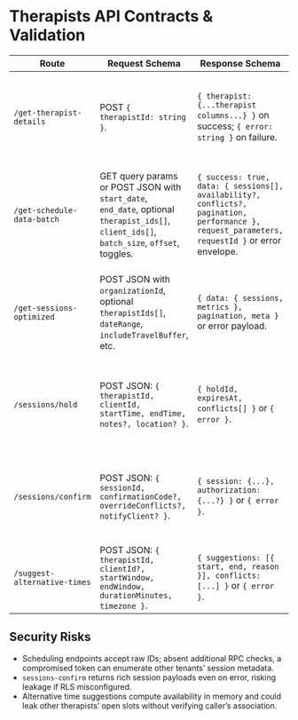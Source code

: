 # Therapists API Contracts & Validation

| Route | Request Schema | Response Schema | Status Codes | Validation Gaps |
| --- | --- | --- | --- | --- |
| `/get-therapist-details` | POST `{ therapistId: string }`. | `{ therapist: {...therapist columns...} }` on success; `{ error: string }` on failure. | 200 success, 204 OPTIONS, 400 validation error, 500 fallback. | Only checks presence of `therapistId`; no UUID validation; catches errors generically exposing message strings. |【F:supabase/functions/get-therapist-details/index.ts†L7-L23】|
| `/get-schedule-data-batch` | GET query params or POST JSON with `start_date`, `end_date`, optional `therapist_ids[]`, `client_ids[]`, `batch_size`, `offset`, toggles. | `{ success: true, data: { sessions[], availability?, conflicts?, pagination, performance }, request_parameters, requestId }` or error envelope. | 200 success, 204 OPTIONS, 400 invalid payload, 429 rate-limited, 500 server error. | Zod schema ensures ranges but does not verify therapist/client IDs belong to caller; `requestId` resets when error thrown. |【F:supabase/functions/get-schedule-data-batch/index.ts†L18-L94】|
| `/get-sessions-optimized` | POST JSON with `organizationId`, optional `therapistIds[]`, `dateRange`, `includeTravelBuffer`, etc. | `{ data: { sessions, metrics }, pagination, meta }` or error payload. | 200 success, 400 invalid body, 401/403 when unauthorized, 429 via rate limit, 500 on failure. | Schema defined via Zod but uses `.uuid()` only for some fields; `organizationId` optional causing cross-tenant risk; travel buffer trust. |【F:supabase/functions/get-sessions-optimized/index.ts†L8-L120】|
| `/sessions/hold` | POST JSON: `{ therapistId, clientId, startTime, endTime, notes?, location? }`. | `{ holdId, expiresAt, conflicts[] }` or `{ error }`. | 200 success, 400 invalid payload/conflict, 403 unauthorized, 409 existing hold, 500 failure. | Validations rely on custom helper; concurrency controls not enforced beyond supabase row constraints. |【F:supabase/functions/sessions-hold/index.ts†L1-L120】|
| `/sessions/confirm` | POST JSON: `{ sessionId, confirmationCode?, overrideConflicts?, notifyClient? }`. | `{ session: {...}, authorization: {...?} }` or `{ error }`. | 200 success, 400 invalid body, 403 unauthorized, 404 missing session, 409 conflict, 500 failure. | Accepts boolean `overrideConflicts` without additional role gating; relies on SQL to reject unauthorized overrides. |【F:supabase/functions/sessions-confirm/index.ts†L20-L120】|
| `/suggest-alternative-times` | POST JSON: `{ therapistId, clientId?, startWindow, endWindow, durationMinutes, timezone }`. | `{ suggestions: [{ start, end, reason }], conflicts: [...] }` or `{ error }`. | 200 success, 400 invalid body, 500 server error. | No rate-limiting; timezone validated via Intl but errors return general message. |【F:supabase/functions/suggest-alternative-times/index.ts†L1-L100】|

## Security Risks
- Scheduling endpoints accept raw IDs; absent additional RPC checks, a compromised token can enumerate other tenants’ session metadata.
- `sessions-confirm` returns rich session payloads even on error, risking leakage if RLS misconfigured.
- Alternative time suggestions compute availability in memory and could leak other therapists’ open slots without verifying caller’s association.
